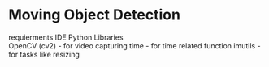 # Moving Object Detection
requierments
  IDE
  Python 
  Libraries    
    OpenCV (cv2) - for video capturing
    time - for time related function
    imutils - for tasks like resizing
